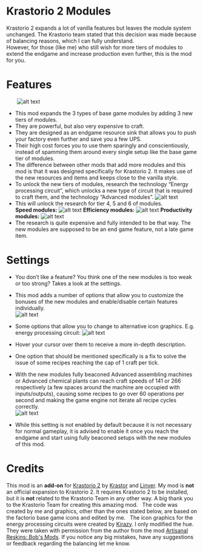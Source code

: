 # Krastorio 2 Modules
Krastorio 2 expands a lot of vanilla features but leaves the module system unchanged. The Krastorio team stated that this decision was made because of balancing reasons, which I can fully understand.  
However, for those (like me) who still wish for more tiers of modules to extend the endgame and increase production even further, this is the mod for you.
# Features
&emsp;&emsp;![alt text](https://i.imgur.com/RM028G5.jpg "Krastorio 2 Modules")
*  This mod expands the 3 types of base game modules by adding 3 new tiers of modules. 
*  They are powerful, but also very expensive to craft. 
*  They are designed as an endgame resource sink that allows you to push your factory even further and save you a few UPS.
&nbsp;
*  Their high cost forces you to use them sparingly and conscientiously, instead of spamming them around every single setup like the base game tier of modules.
*  The difference between other mods that add more modules and this mod is that it was designed specifically for Krastorio 2. It makes use of the new resources and items and keeps close to the vanilla style.
&nbsp;
*  To unlock the new tiers of modules, research the technology “Energy processing circuit”, which unlocks a new type of circuit that is required to craft them, and the technology “Advanced modules”.
![alt text](https://i.imgur.com/GvOo56N.jpg "Krastorio 2 Modules Technology Prerequisites")
*  This will unlock the research for tier 4, 5 and 6 of modules.    
**Speed modules:**
![alt text](https://i.imgur.com/I2d8YgE.jpg "Krastorio 2 Speed modules 4, 5, 6")
**Efficiency modules:**
![alt text](https://i.imgur.com/5uBI4fB.jpg "Krastorio 2 Efficiency modules 4, 5, 6")
**Productivity modules:**
![alt text](https://i.imgur.com/xW07MvC.jpg "Krastorio 2 Productivity modules 4, 5, 6")
*  The research is quite expensive and fully intended to be that way. The new modules are supposed to be an end game feature, not a late game item. 
# Settings
*  You don’t like a feature? You think one of the new modules is too weak or too strong? Takes a look at the settings.
*  This mod adds a number of options that allow you to customize the bonuses of the new modules and enable/disable certain features individually.  
![alt text](https://i.imgur.com/uyj8jvR.jpg "Krastorio 2 Modules Settings")

*  Some options that allow you to change to alternative icon graphics. E.g. energy processing circuit:
![alt text](https://i.imgur.com/lQXaVWG.png "Alternative icon graphics for energy-processing-circuit")

*  Hover your cursor over them to receive a more in-depth description.
*  One option that should be mentioned specifically is a fix to solve the issue of some recipes reaching the cap of 1 craft per tick. 
*  With the new modules fully beaconed Advanced assembling machines or Advanced chemical plants can reach craft speeds of 141 or 266 respectively (a few spaces around the machine are occupied with inputs/outputs), causing some recipes to go over 60 operations per second and making the game engine not iterate all recipe cycles correctly.  
![alt text](https://i.imgur.com/lnhDBEr.jpg "Krastorio 2 Speed Cap Bug")
*  While this setting is not enabled by default because it is not necessary for normal gameplay, it is advised to enable it once you reach the endgame and start using fully beaconed setups with the new modules of this mod.
# Credits
This mod is an **add-on** for [Krastorio 2](https://mods.factorio.com/mod/Krastorio2) by [Krastor]( https://mods.factorio.com/user/Krastor) and [Linver]( https://mods.factorio.com/user/Linver).
My mod is **not** an official expansion to Krastorio 2. It requires Krastorio 2 to be installed, but it is **not** related to the Krastorio Team in any other way.
A big thank you to the Krastorio Team for creating this amazing mod.
&nbsp;
The code was created by me and graphics, other than the ones stated below, are based on the factorio base game icons and edited by me.
&nbsp;
The icon graphics for the energy processing circuits were created by [Kirazy](https://mods.factorio.com/user/Kirazy). I only modified the hue. They were taken with permission from the author from the mod [Artisanal Reskins: Bob's Mods](https://mods.factorio.com/mod/reskins-bobs). 
If you notice any big mistakes, have any suggestions or feedback regarding the balancing let me know.
